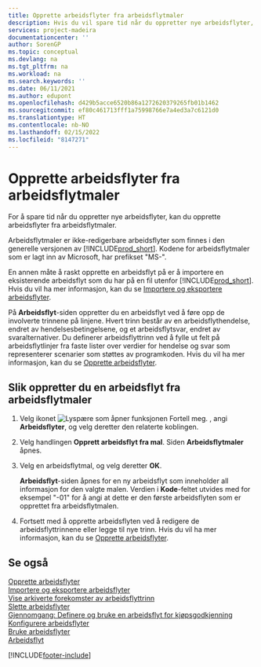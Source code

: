 ```yaml
---
title: Opprette arbeidsflyter fra arbeidsflytmaler
description: Hvis du vil spare tid når du oppretter nye arbeidsflyter, kan du opprette ikke-redigerbare arbeidsflyter fra arbeidsflytmaler som inneholder "MS".
services: project-madeira
documentationcenter: ''
author: SorenGP
ms.topic: conceptual
ms.devlang: na
ms.tgt_pltfrm: na
ms.workload: na
ms.search.keywords: ''
ms.date: 06/11/2021
ms.author: edupont
ms.openlocfilehash: d429b5acce6520b86a1272620379265fb01b1462
ms.sourcegitcommit: ef80c461713fff1a75998766e7a4ed3a7c6121d0
ms.translationtype: HT
ms.contentlocale: nb-NO
ms.lasthandoff: 02/15/2022
ms.locfileid: "8147271"
---
```

# <a name="create-workflows-from-workflow-templates"></a>Opprette arbeidsflyter fra arbeidsflytmaler
For å spare tid når du oppretter nye arbeidsflyter, kan du opprette arbeidsflyter fra arbeidsflytmaler.  

 Arbeidsflytmaler er ikke-redigerbare arbeidsflyter som finnes i den generelle versjonen av [!INCLUDE[prod_short](includes/prod_short.md)]. Kodene for arbeidsflytmaler som er lagt inn av Microsoft, har prefikset "MS-".  

 En annen måte å raskt opprette en arbeidsflyt på er å importere en eksisterende arbeidsflyt som du har på en fil utenfor [!INCLUDE[prod_short](includes/prod_short.md)]. Hvis du vil ha mer informasjon, kan du se [Importere og eksportere arbeidsflyter](across-how-to-export-and-import-workflows.md).  

På **Arbeidsflyt**-siden oppretter du en arbeidsflyt ved å føre opp de involverte trinnene på linjene. Hvert trinn består av en arbeidsflythendelse, endret av hendelsesbetingelsene, og et arbeidsflytsvar, endret av svaralternativer. Du definerer arbeidsflyttrinn ved å fylle ut felt på arbeidsflytlinjer fra faste lister over verdier for hendelse og svar som representerer scenarier som støttes av programkoden. Hvis du vil ha mer informasjon, kan du se [Opprette arbeidsflyter](across-how-to-create-workflows.md).  

## <a name="to-create-a-workflow-from-workflow-template"></a>Slik oppretter du en arbeidsflyt fra arbeidsflytmaler  
1.  Velg ikonet ![Lyspære som åpner funksjonen Fortell meg.](media/ui-search/search_small.png "Fortell hva du vil gjøre") , angi **Arbeidsflyter**, og velg deretter den relaterte koblingen.  
2.  Velg handlingen **Opprett arbeidsflyt fra mal**. Siden **Arbeidsflytmaler** åpnes.  
3.  Velg en arbeidsflytmal, og velg deretter **OK**.  

     **Arbeidsflyt**-siden åpnes for en ny arbeidsflyt som inneholder all informasjon for den valgte malen. Verdien i **Kode**-feltet utvides med for eksempel "-01" for å angi at dette er den første arbeidsflyten som er opprettet fra arbeidsflytmalen.  
4.  Fortsett med å opprette arbeidsflyten ved å redigere de arbeidsflyttrinnene eller legge til nye trinn. Hvis du vil ha mer informasjon, kan du se [Opprette arbeidsflyter](across-how-to-create-workflows.md).  

## <a name="see-also"></a>Se også  
 [Opprette arbeidsflyter](across-how-to-create-workflows.md)   
 [Importere og eksportere arbeidsflyter](across-how-to-export-and-import-workflows.md)   
 [Vise arkiverte forekomster av arbeidsflyttrinn](across-how-to-view-archived-workflow-step-instances.md)   
 [Slette arbeidsflyter](across-how-to-delete-workflows.md)   
 [Gjennomgang: Definere og bruke en arbeidsflyt for kjøpsgodkjenning](walkthrough-setting-up-and-using-a-purchase-approval-workflow.md)   
 [Konfigurere arbeidsflyter](across-set-up-workflows.md)   
 [Bruke arbeidsflyter](across-use-workflows.md)   
 [Arbeidsflyt](across-workflow.md)   


[!INCLUDE[footer-include](includes/footer-banner.md)]